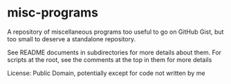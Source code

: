 # misc-programs

A repository of miscellaneous programs too useful to go on GitHub Gist, but too small to deserve a standalone repository.

See README documents in subdirectories for more details about them. For scripts at the root, see the comments at the top in them for more details

License: Public Domain, potentially except for code not written by me
